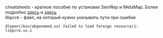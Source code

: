 cheatsheets - краткое пособие по установке SemRep и MetaMap. Более подробно [здесь](https://metamap.nlm.nih.gov/Installation.shtml) и [здесь](https://semrep.nlm.nih.gov/SemRep.v1.8_Installation.html) <br>
libpcre - файл, на который нужно указывать пути при ошибке
```
dlopen(/bin/abgenemod.so) failed to load foreign resource/1: libpcre.so.1
```
